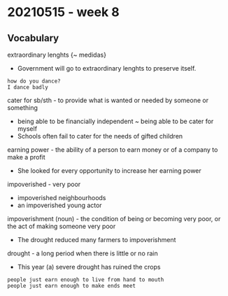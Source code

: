 # 20210515 - week 8

## Vocabulary

extraordinary lenghts {~ medidas}
- Government will go to extraordinary lenghts to preserve itself.

```
how do you dance?
I dance badly
```

cater for sb/sth - to provide what is wanted or needed by someone or something
- being able to be financially independent ~ being able to be cater for myself
- Schools often fail to cater for the needs of gifted children

earning power - the ability of a person to earn money or of a company to make a profit
- She looked for every opportunity to increase her earning power

impoverished - very poor
- impoverished neighbourhoods
- an impoverished young actor

impoverishment (noun) - the condition of being or becoming very poor, or the act of making someone very poor
- The drought reduced many farmers to impoverishment

drought - a long period when there is little or no rain
- This year (a) severe drought has ruined the crops

```
people just earn enough to live from hand to mouth
people just earn enough to make ends meet 
```
